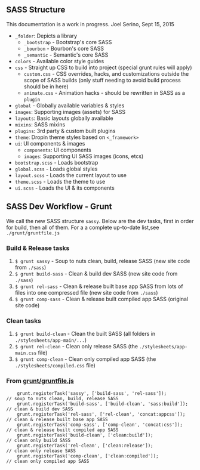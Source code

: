 ## SASS Structure
This documentation is a work in progress. Joel Serino, Sept 15, 2015

- `_folder`: Depicts a library
  - `_bootstrap` - Bootstrap's core SASS
  - `_bourbon` - Bourbon's core SASS
  - `_semantic` - Semantic's core SASS
- `colors` - Available color style guides
- `css` - Straight up CSS to build into project (special grunt rules will apply)
  - `custom.css` - CSS overrides, hacks, and customizations outside the scope of SASS builds (only stuff needing to avoid build process should be in here)
  - `animate.css` - Animation hacks - should be rewritten in SASS as a `plugin`
- `global` - Globally available variables & styles
- `images`: Supporting images (assets) for SASS
- `layouts`: Basic layouts globally available
- `mixins`: SASS mixins
- `plugins`: 3rd party & custom built plugins
- `theme`: Dropin theme styles based on `<_framework>`
- `ui`: UI components & images
  - `components`: UI components
  - `images`: Supporting UI SASS images (icons, etcs)
- `bootstrap.scss` - Loads bootstrap
- `global.scss` - Loads global styles
- `layout.scss` - Loads the current layout to use
- `theme.scss` - Loads the theme to use
- `ui.scss` - Loads the UI & its components

## SASS Dev Workflow - Grunt
We call the new SASS structure `sassy`. Below are the dev tasks, first in order for build, then all of them. For a a complete up-to-date list,see `./grunt/gruntfile.js`

### Build & Release tasks
1. `$ grunt sassy` - Soup to nuts clean, build, release SASS (new site code from `./sass`)
2. `$ grunt build-sass` - Clean & build dev SASS (new site code from `./sass`)
3. `$ grunt rel-sass` - Clean & release built base app SASS from lots of files into one compressed file (new site code from `./sass`)
4. `$ grunt comp-sass` - Clean & release built compiled app SASS (original site code)


### Clean tasks
1. `$ grunt build-clean` - Clean the built SASS (all folders in `./stylesheets/app-main/...`)
2. `$ grunt rel-clean` - Clean only release SASS (the `./stylesheets/app-main.css` file)
3. `$ grunt comp-clean` - Clean only compiled app SASS (the `./stylesheets/compiled.css` file)

### From [grunt/gruntfile.js](grunt/gruntfile.js)

```
	grunt.registerTask('sassy', ['build-sass', 'rel-sass']);			// soup to nuts clean, build, release SASS
    grunt.registerTask('build-sass', ['build-clean', 'sass:build']);	// clean & build dev SASS
    grunt.registerTask('rel-sass', ['rel-clean', 'concat:appcss']); 	// clean & release built base app SASS
    grunt.registerTask('comp-sass', ['comp-clean', 'concat:css']); 		// clean & release built compiled app SASS
	grunt.registerTask('build-clean', ['clean:build']); 				// clean only build SASS
	grunt.registerTask('rel-clean', ['clean:release']); 				// clean only release SASS
	grunt.registerTask('comp-clean', ['clean:compiled']); 				// clean only compiled app SASS
